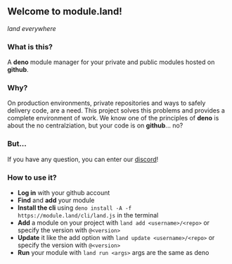 ## Welcome to module.land!

*land everywhere*

### What is this?
A __deno__ module manager for your private and public modules hosted on __github__.

### Why?
On production environments, private repositories and ways to safely delivery code, are a need.
This project solves this problems and provides a complete environment of work.
We know one of the principles of __deno__ is about the no centralziation, but your code is on __github__... no?

### But...
If you have any question, you can enter our [discord](https://discord.gg/2eqenPy)!

### How to use it?
- **Log in** with your github account
- **Find** and **add** your module
- **Install the cli** using `deno install -A -f https://module.land/cli/land.js` in the terminal
- **Add** a module on your project with `land add <username>/<repo>` or specify the version with `@<version>`
- **Update** it like the add option with `land update <username>/<repo>` or specify the version with `@<version>`
- **Run** your module with `land run <args>` args are the same as deno
